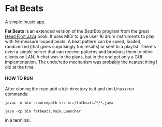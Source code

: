 # Fat Beats

A simple music app.

**Fat Beats** is an extended version of the *BeatBox* program from the great [Head First Java](https://en.wikipedia.org/wiki/Head_First_(book_series) "Head First Java") book. It uses MIDI to give user 16 drum instruments to play with 16-measure looped beats. A beat pattern can be saved, loaded, randomized (that gives surprisingly fun results) or sent to a playlist. There's even a simple server that can receive patterns and brodcast them to other clients on LAN. A chat was in the plans, but in the end got only a GUI implementation. The undo/redo mechanism was probably the neatest thing I did at the time.

#### HOW TO RUN

After cloning the repo add a `bin` directory to it and (on Linux) run commands:

`javac -d bin -sourcepath src src/fatbeats/*/*.java`

`java -cp bin fatbeats.main.Launcher`

in a terminal.